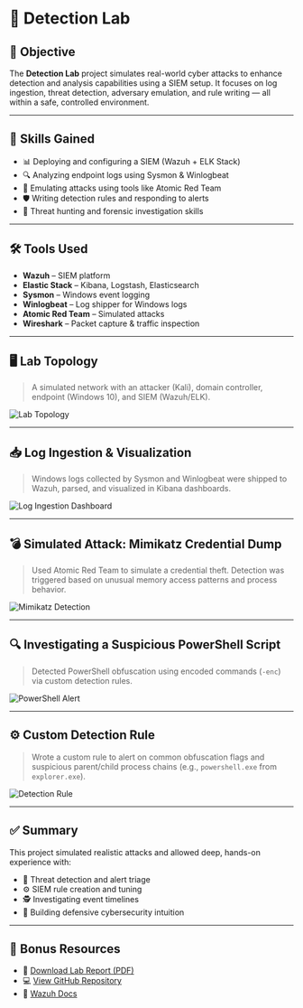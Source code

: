 # 🧪 Detection Lab

## 🎯 Objective

The **Detection Lab** project simulates real-world cyber attacks to enhance detection and analysis capabilities using a SIEM setup. It focuses on log ingestion, threat detection, adversary emulation, and rule writing — all within a safe, controlled environment.

---

## 🧠 Skills Gained

- 📊 Deploying and configuring a SIEM (Wazuh + ELK Stack)
- 🔍 Analyzing endpoint logs using Sysmon & Winlogbeat
- 🧨 Emulating attacks using tools like Atomic Red Team
- 🛡️ Writing detection rules and responding to alerts
- 🧠 Threat hunting and forensic investigation skills

---

## 🛠️ Tools Used

- **Wazuh** – SIEM platform
- **Elastic Stack** – Kibana, Logstash, Elasticsearch
- **Sysmon** – Windows event logging
- **Winlogbeat** – Log shipper for Windows logs
- **Atomic Red Team** – Simulated attacks
- **Wireshark** – Packet capture & traffic inspection

---

## 🖥️ Lab Topology

> A simulated network with an attacker (Kali), domain controller, endpoint (Windows 10), and SIEM (Wazuh/ELK).

![Lab Topology](https://i.imgur.com/FIb2qJW.png)

---

## 📥 Log Ingestion & Visualization

> Windows logs collected by Sysmon and Winlogbeat were shipped to Wazuh, parsed, and visualized in Kibana dashboards.

![Log Ingestion Dashboard](https://i.imgur.com/WVul7P6.png)

---

## 💣 Simulated Attack: Mimikatz Credential Dump

> Used Atomic Red Team to simulate a credential theft. Detection was triggered based on unusual memory access patterns and process behavior.

![Mimikatz Detection](https://i.imgur.com/XTibZ2M.png)

---

## 🔍 Investigating a Suspicious PowerShell Script

> Detected PowerShell obfuscation using encoded commands (`-enc`) via custom detection rules.

![PowerShell Alert](https://i.imgur.com/4jHgslk.png)

---

## ⚙️ Custom Detection Rule

> Wrote a custom rule to alert on common obfuscation flags and suspicious parent/child process chains (e.g., `powershell.exe` from `explorer.exe`).

![Detection Rule](https://i.imgur.com/9En0Eow.png)

---

## ✅ Summary

This project simulated realistic attacks and allowed deep, hands-on experience with:

- 🧠 Threat detection and alert triage
- ⚙️ SIEM rule creation and tuning
- 🕵️ Investigating event timelines
- 🚨 Building defensive cybersecurity intuition

---

## 📂 Bonus Resources

- 📁 [Download Lab Report (PDF)](https://example.com/fake-report)
- 💻 [View GitHub Repository](https://github.com/yourname/detection-lab)
- 🧠 [Wazuh Docs](https://documentation.wazuh.com/)

